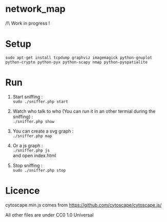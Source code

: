 network_map
===========

/!\ Work in progress !


Setup
=====

```sudo apt-get install tcpdump graphviz imagemagick python-gnuplot python-crypto python-pyx python-scapy nmap python-pyspatialite```

Run
===

1. Start sniffing :  
```sudo ./sniffer.php start```  
  
2. Watch who talk to who (You can run it in an other termial during the sniffing) :  
```./sniffer.php show```  
  
3. You can create a svg graph :  
```./sniffer.php map```  
  
4. Or a js graph :  
```./sniffer.php js```  
	and open index.html

5. Stop sniffing :  
```sudo ./sniffer.php stop```  

Licence
=======

cytoscape.min.js comes from https://github.com/cytoscape/cytoscape.js/  
  
All other files are under CC0 1.0 Universal  
